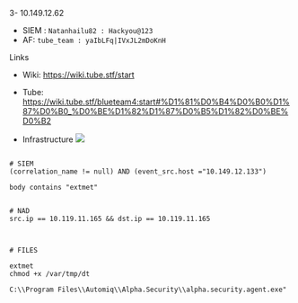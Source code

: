 3- 10.149.12.62
- SIEM : ` Natanhailu82 : Hackyou@123 `
- AF: ` tube_team : yaIbLFq|IVxJL2mDoKnH `


Links
- Wiki: https://wiki.tube.stf/start
- Tube: https://wiki.tube.stf/blueteam4:start#%D1%81%D0%B4%D0%B0%D1%87%D0%B0_%D0%BE%D1%82%D1%87%D0%B5%D1%82%D0%BE%D0%B2

- Infrastructure 
![](https://i.imgur.com/YCnoUiO.png)

```shell

# SIEM
(correlation_name != null) AND (event_src.host ="10.149.12.133")

body contains "extmet"


# NAD
src.ip == 10.119.11.165 && dst.ip == 10.119.11.165



# FILES 

extmet
chmod +x /var/tmp/dt

C:\\Program Files\\Automiq\\Alpha.Security\\alpha.security.agent.exe"
```